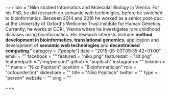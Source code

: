 +++
bio = "Niko studied Informatics and Molecular Biology in Vienna. For his PhD, he did research on semantic web technolgies, before he switched to bioinformatics. Between 2014 and 2016 he worked as a senior post-doc at the University of Oxford's Wellcome Trust Institute for Human Genetics. Currently, he works at CCRI, Vienna where he investigates rare childhood diseases using bioinformatics. His research interests include: **method development in bioinformatics**, **translational genomics**, application and development of **semantic web technologies** and **decentralised computing**."
category = ["people"]
date = "2015-05-03T09:35:42+01:00"
email = ""
facebook = ""
featured = "niko.png"
featuredalt = "alt.png"
featuredpath = "/img/person/"
github = "popitsch"
instagram = ""
linkedin = ""
name = "Niko Popitsch"
position = "Bioinformatician"
role = "cofounder(m)"
slideshare = ""
title = "Niko Popitsch"
twitter = ""
type = "person"
website = ""
xing = ""

+++
